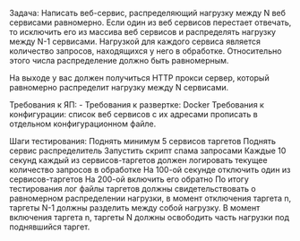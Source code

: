 Задача:
Написать веб-сервис, распределяющий нагрузку между N веб сервисами равномерно. Если один из веб сервисов перестает отвечать, то исключить его из массива веб сервисов и распределять нагрузку между N-1 сервисами. 
Нагрузкой для каждого сервиса является количество запросов, находящихся у него в обработке. Относительно этого числа распределение должно быть равномерным. 

На выходе у вас должен получиться HTTP прокси сервер, который равномерно распределит нагрузку между N сервисами. 


Требования к ЯП: -
Требования к развертке: Docker
Требования к конфигурации: список веб сервисов с их адресами прописать в отдельном конфигурационном файле. 


Шаги тестирования: 
Поднять минимум 5 сервисов таргетов 
Поднять сервис распределитель 
Запустить скрипт спама запросами 
Каждые 10 секунд каждый из сервисов-таргетов должен логировать текущее количество запросов в обработке 
На 100-ой секунде отключить один из сервисов-таргетов 
На 200-ой включить его обратно 
По итогу тестирования лог файлы таргетов должны свидетельствовать о равномерном распределении нагрузки, в момент отключения таргета n, таргеты N-1 должны разделить между собой нагрузку. В момент включения таргета n, таргеты N должны освободить часть нагрузки под поднявшийся таргет. 

